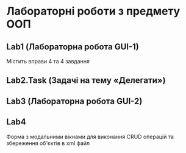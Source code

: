 # Лабораторні роботи з предмету ООП
## Lab1 (Лабораторна робота GUI-1)
Містить вправи 4 та 4 завдання

## Lab2.Task (Задачі на тему «Делегати»)

## Lab3 (Лабораторна робота GUI-2)

## Lab4
Форма з модальними вікнами для виконання CRUD операцій та збереження об'єктів в xml файл
